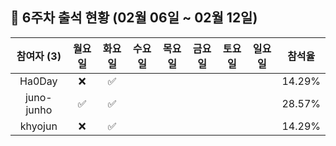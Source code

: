 ## :pushpin: 6주차 출석 현황 (02월 06일 ~ 02월 12일)

| 참여자 (3) | 월요일 | 화요일 | 수요일 | 목요일 | 금요일 | 토요일 | 일요일 | 참석율 |
|:---:|:---:|:---:|:---:|:---:|:---:|:---:|:---:|:---:|
| Ha0Day |:x:|:white_check_mark:| | | | | | 14.29% |
| juno-junho |:white_check_mark:|:white_check_mark:| | | | | | 28.57% |
| khyojun |:x:|:white_check_mark:| | | | | | 14.29% |
